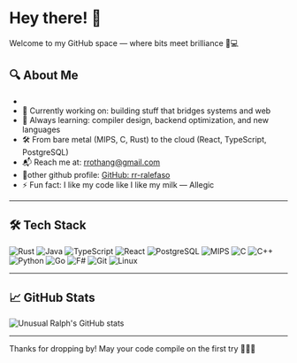 # Hey there! 👋 
Welcome to my GitHub space — where bits meet brilliance 🧠💻

## 🔍 About Me
-
- 🔧 Currently working on: building stuff that bridges systems and web
- 🌱 Always learning: compiler design, backend optimization, and new languages
- 🛠️ From bare metal (MIPS, C, Rust) to the cloud (React, TypeScript, PostgreSQL)
- 📬 Reach me at: rrothang@gmail.com
- 🐙other github profile: [GitHub: rr-ralefaso](https://github.com/rr-ralefaso)
- ⚡ Fun fact: I like my code like I like my milk — Allegic

---

## 🛠️ Tech Stack

![Rust](https://img.shields.io/badge/-Rust-000000?logo=rust&logoColor=white)
![Java](https://img.shields.io/badge/-Java-007396?logo=java&logoColor=white)
![TypeScript](https://img.shields.io/badge/-TypeScript-3178C6?logo=typescript&logoColor=white)
![React](https://img.shields.io/badge/-React-61DAFB?logo=react&logoColor=000)
![PostgreSQL](https://img.shields.io/badge/-PostgreSQL-336791?logo=postgresql&logoColor=white)
![MIPS](https://img.shields.io/badge/-MIPS-00599C?logoColor=white&labelColor=gray)
![C](https://img.shields.io/badge/-C-A8B9CC?logo=c&logoColor=000)
![C++](https://img.shields.io/badge/-C++-00599C?logo=c%2b%2b&logoColor=white)
![Python](https://img.shields.io/badge/-Python-3776AB?logo=python&logoColor=white)
![Go](https://img.shields.io/badge/-Go-00ADD8?logo=go&logoColor=white)
![F#](https://img.shields.io/badge/-F%23-378BBA?logo=fsharp&logoColor=white)
![Git](https://img.shields.io/badge/-Git-F05032?logo=git&logoColor=white)
![Linux](https://img.shields.io/badge/-Linux-FCC624?logo=linux&logoColor=000)

---

## 📈 GitHub Stats

![Unusual Ralph's GitHub stats](https://github-readme-stats.vercel.app/api?username=unusualralph&show_icons=true&theme=tokyonight)


---

Thanks for dropping by! May your code compile on the first try 🧙‍♂️✨
